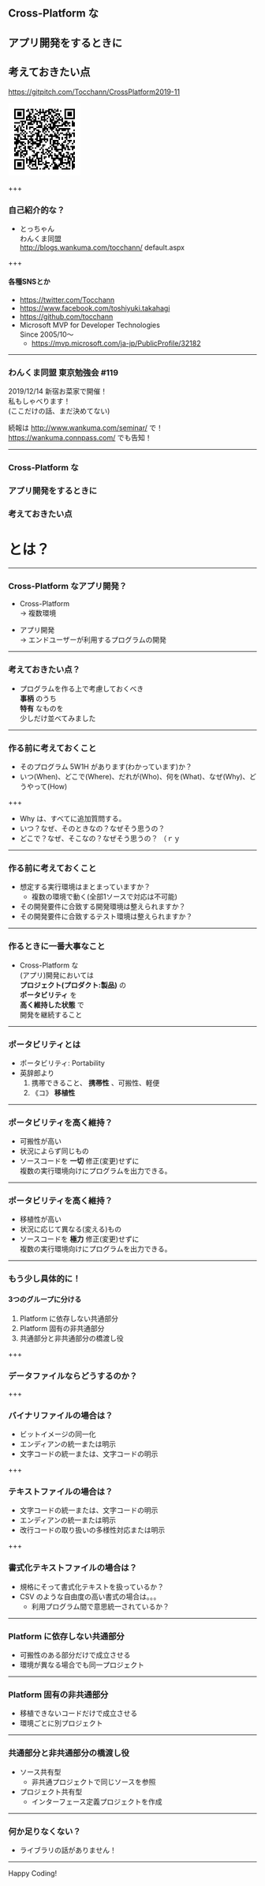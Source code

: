 ## Cross-Platform な
## アプリ開発をするときに
## 考えておきたい点

<https://gitpitch.com/Tocchann/CrossPlatform2019-11>

![QRCode](Resources/qrcode.png)

+++

### 自己紹介的な？

* とっちゃん  
わんくま同盟  
  http://blogs.wankuma.com/tocchann/
  default.aspx

+++

#### 各種SNSとか  

* <https://twitter.com/Tocchann>  
* <https://www.facebook.com/toshiyuki.takahagi>  
* <https://github.com/tocchann>  
* Microsoft MVP for Developer Technologies  
  Since 2005/10～  
  * <https://mvp.microsoft.com/ja-jp/PublicProfile/32182>

---

### わんくま同盟 東京勉強会 #119

2019/12/14 新宿お菜家で開催！  
私もしゃべります！  
(ここだけの話、まだ決めてない)

続報は <http://www.wankuma.com/seminar/> で！  
<https://wankuma.connpass.com/> でも告知！

---

### Cross-Platform な  
### アプリ開発をするときに  
### 考えておきたい点  

# とは？

---

### Cross-Platform なアプリ開発？

* Cross-Platform  
→ 複数環境  

* アプリ開発  
→ エンドユーザーが利用するプログラムの開発

---

### 考えておきたい点？

* プログラムを作る上で考慮しておくべき  
**事柄** のうち  
**特有** なものを  
少しだけ並べてみました

---

### 作る前に考えておくこと

* そのプログラム 5W1H があります(わかっています)か？
* いつ(When)、どこで(Where)、だれが(Who)、何を(What)、なぜ(Why)、どうやって(How)

+++

* Why は、すべてに追加質問する。
* いつ？なぜ、そのときなの？なぜそう思うの？
* どこで？なぜ、そこなの？なぜそう思うの？
（ｒｙ

---

### 作る前に考えておくこと

* 想定する実行環境はまとまっていますか？
  * 複数の環境で動く(全部1ソースで対応は不可能)
* その開発要件に合致する開発環境は整えられますか？
* その開発要件に合致するテスト環境は整えられますか？

---

### 作るときに一番大事なこと

* Cross-Platform な  
(アプリ)開発においては  
**プロジェクト(プロダクト:製品)** の  
**ポータビリティ** を  
**高く維持した状態** で  
開発を継続すること

---

### ポータビリティとは

* ポータビリティ: Portability
* 英辞郎より
  1. 携帯できること、 **携帯性** 、可搬性、軽便
  1. 《コ》 **移植性**

---

### ポータビリティを高く維持？

* 可搬性が高い
* 状況によらず同じもの
* ソースコードを **一切** 修正(変更)せずに  
複数の実行環境向けにプログラムを出力できる。

---

### ポータビリティを高く維持？

* 移植性が高い
* 状況に応じて異なる(変える)もの
* ソースコードを **極力** 修正(変更)せずに  
複数の実行環境向けにプログラムを出力できる。

---

### もう少し具体的に！

#### 3つのグループに分ける

1. Platform に依存しない共通部分
1. Platform 固有の非共通部分
1. 共通部分と非共通部分の橋渡し役

+++ 

### データファイルならどうするのか？

+++ 

### バイナリファイルの場合は？

* ビットイメージの同一化
* エンディアンの統一または明示
* 文字コードの統一または、文字コードの明示

+++ 

### テキストファイルの場合は？

* 文字コードの統一または、文字コードの明示
* エンディアンの統一または明示
* 改行コードの取り扱いの多様性対応または明示

+++ 

### 書式化テキストファイルの場合は？

* 規格にそって書式化テキストを扱っているか？
* CSV のような自由度の高い書式の場合は。。。
  * 利用プログラム間で意思統一されているか？

---

### Platform に依存しない共通部分

* 可搬性のある部分だけで成立させる
* 環境が異なる場合でも同一プロジェクト

---

### Platform 固有の非共通部分

* 移植できないコードだけで成立させる
* 環境ごとに別プロジェクト

---

### 共通部分と非共通部分の橋渡し役

* ソース共有型
  * 非共通プロジェクトで同じソースを参照
* プロジェクト共有型
  * インターフェース定義プロジェクトを作成

---

### 何か足りなくない？

* ライブラリの話がありません！

---

Happy Coding!
